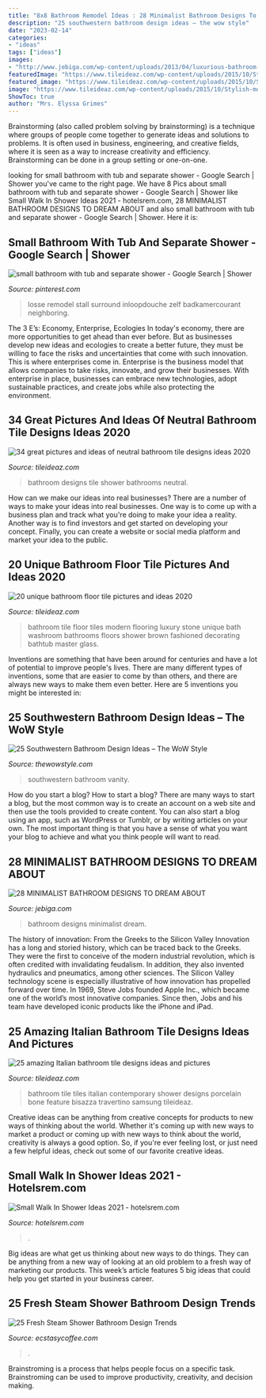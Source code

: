 ```yaml
---
title: "8x8 Bathroom Remodel Ideas : 28 Minimalist Bathroom Designs To Dream About"
description: "25 southwestern bathroom design ideas – the wow style"
date: "2023-02-14"
categories:
- "ideas"
tags: ["ideas"]
images:
- "http://www.jebiga.com/wp-content/uploads/2013/04/luxurious-bathroom-design.jpg"
featuredImage: "https://www.tileideaz.com/wp-content/uploads/2015/10/Stylish-modern-bathroom-tiles.jpg"
featured_image: "https://www.tileideaz.com/wp-content/uploads/2015/10/Stylish-modern-bathroom-tiles.jpg"
image: "https://www.tileideaz.com/wp-content/uploads/2015/10/Stylish-modern-bathroom-tiles.jpg"
ShowToc: true
author: "Mrs. Elyssa Grimes"
---
```



Brainstorming (also called problem solving by brainstorming) is a technique where groups of people come together to generate ideas and solutions to problems. It is often used in business, engineering, and creative fields, where it is seen as a way to increase creativity and efficiency. Brainstorming can be done in a group setting or one-on-one.

	

		
looking for small bathroom with tub and separate shower - Google Search | Shower you've came to the right page. We have 8 Pics about small bathroom with tub and separate shower - Google Search | Shower like Small Walk In Shower Ideas 2021 - hotelsrem.com, 28 MINIMALIST BATHROOM DESIGNS TO DREAM ABOUT and also small bathroom with tub and separate shower - Google Search | Shower. Here it is:
		
    
## Small Bathroom With Tub And Separate Shower - Google Search | Shower

<img loading=lazy src="https://i.pinimg.com/736x/30/d9/1c/30d91ccd4725826f15834882f018320f.jpg" onerror="this.onerror=null;this.src='https://tse4.mm.bing.net/th?id=OIP.MT0jSU4dwLonBK9jOU7wlAHaE8&amp;pid=15.1';" alt="small bathroom with tub and separate shower - Google Search | Shower">

_Source: pinterest.com_

>losse remodel stall surround inloopdouche zelf badkamercourant neighboring. 

	

The 3 E’s: Economy, Enterprise, Ecologies
In today's economy, there are more opportunities to get ahead than ever before. But as businesses develop new ideas and ecologies to create a better future, they must be willing to face the risks and uncertainties that come with such innovation. This is where enterprises come in. Enterprise is the business model that allows companies to take risks, innovate, and grow their businesses. With enterprise in place, businesses can embrace new technologies, adopt sustainable practices, and create jobs while also protecting the environment.

    
## 34 Great Pictures And Ideas Of Neutral Bathroom Tile Designs Ideas 2020

<img loading=lazy src="https://www.tileideaz.com/wp-content/uploads/2015/10/7.jpg" onerror="this.onerror=null;this.src='https://tse4.mm.bing.net/th?id=OIP.vGX9J3PB67-_vLyzD3F4sAHaLF&amp;pid=15.1';" alt="34 great pictures and ideas of neutral bathroom tile designs ideas 2020">

_Source: tileideaz.com_

>bathroom designs tile shower bathrooms neutral. 

	

How can we make our ideas into real businesses?
There are a number of ways to make your ideas into real businesses. One way is to come up with a business plan and track what you're doing to make your idea a reality. Another way is to find investors and get started on developing your concept. Finally, you can create a website or social media platform and market your idea to the public.

    
## 20 Unique Bathroom Floor Tile Pictures And Ideas 2020

<img loading=lazy src="https://www.tileideaz.com/wp-content/uploads/2015/10/Stylish-modern-bathroom-tiles.jpg" onerror="this.onerror=null;this.src='https://tse3.mm.bing.net/th?id=OIP.j-qlpMfrnUlm9-RHYV5c6QHaLa&amp;pid=15.1';" alt="20 unique bathroom floor tile pictures and ideas 2020">

_Source: tileideaz.com_

>bathroom tile floor tiles modern flooring luxury stone unique bath washroom bathrooms floors shower brown fashioned decorating bathtub master glass. 

	

Inventions are something that have been around for centuries and have a lot of potential to improve people's lives. There are many different types of inventions, some that are easier to come by than others, and there are always new ways to make them even better. Here are 5 inventions you might be interested in: 

    
## 25 Southwestern Bathroom Design Ideas – The WoW Style

<img loading=lazy src="http://thewowstyle.com/wp-content/uploads/2016/07/Southwestern-Bathroom-Vanities.jpeg" onerror="this.onerror=null;this.src='https://tse4.mm.bing.net/th?id=OIP.cWcYZffeJcxFg2Ii9nlV7QHaJ4&amp;pid=15.1';" alt="25 Southwestern Bathroom Design Ideas – The WoW Style">

_Source: thewowstyle.com_

>southwestern bathroom vanity. 

	

How do you start a blog?
How to start a blog? There are many ways to start a blog, but the most common way is to create an account on a web site and then use the tools provided to create content. You can also start a blog using an app, such as WordPress or Tumblr, or by writing articles on your own. The most important thing is that you have a sense of what you want your blog to achieve and what you think people will want to read.

    
## 28 MINIMALIST BATHROOM DESIGNS TO DREAM ABOUT

<img loading=lazy src="http://www.jebiga.com/wp-content/uploads/2013/04/luxurious-bathroom-design.jpg" onerror="this.onerror=null;this.src='https://tse2.mm.bing.net/th?id=OIP.Q6GwLmRtaPYr0-0vCu1YgwHaLI&amp;pid=15.1';" alt="28 MINIMALIST BATHROOM DESIGNS TO DREAM ABOUT">

_Source: jebiga.com_

>bathroom designs minimalist dream. 

	

The history of innovation: From the Greeks to the Silicon Valley
Innovation has a long and storied history, which can be traced back to the Greeks. They were the first to conceive of the modern industrial revolution, which is often credited with invalidating feudalism. In addition, they also invented hydraulics and pneumatics, among other sciences.
The Silicon Valley technology scene is especially illustrative of how innovation has propelled forward over time. In 1969, Steve Jobs founded Apple Inc., which became one of the world’s most innovative companies. Since then, Jobs and his team have developed iconic products like the iPhone and iPad.

    
## 25 Amazing Italian Bathroom Tile Designs Ideas And Pictures

<img loading=lazy src="http://www.tileideaz.com/wp-content/uploads/2015/10/Travertino-Bone-Bathroom-porcelain-tiles-with-Bisazza-shower-feature.jpg" onerror="this.onerror=null;this.src='https://tse4.mm.bing.net/th?id=OIP.lMm9QZFyQujxepf-hYFzigHaE8&amp;pid=15.1';" alt="25 amazing Italian bathroom tile designs ideas and pictures">

_Source: tileideaz.com_

>bathroom tile tiles italian contemporary shower designs porcelain bone feature bisazza travertino samsung tileideaz. 

	

Creative ideas can be anything from creative concepts for products to new ways of thinking about the world. Whether it's coming up with new ways to market a product or coming up with new ways to think about the world, creativity is always a good option. So, if you're ever feeling lost, or just need a few helpful ideas, check out some of our favorite creative ideas.

    
## Small Walk In Shower Ideas 2021 - Hotelsrem.com

<img loading=lazy src="https://hotelsrem.com/wp-content/uploads/2020/08/small-walk-in-shower-ideas-new-best-walk-in-shower-designs-of-small-walk-in-shower-ideas.jpg" onerror="this.onerror=null;this.src='https://tse1.mm.bing.net/th?id=OIP.rMzv6VmyDaoJeUZ5M2UCegHaJ4&amp;pid=15.1';" alt="Small Walk In Shower Ideas 2021 - hotelsrem.com">

_Source: hotelsrem.com_

>. 

	

Big ideas are what get us thinking about new ways to do things. They can be anything from a new way of looking at an old problem to a fresh way of marketing our products. This week’s article features 5 big ideas that could help you get started in your business career.

    
## 25 Fresh Steam Shower Bathroom Design Trends

<img loading=lazy src="https://i1.wp.com/www.ecstasycoffee.com/wp-content/uploads/2016/11/steam-shower-idea.jpg?resize=500%2C749&amp;ssl=1" onerror="this.onerror=null;this.src='https://tse2.mm.bing.net/th?id=OIP.I2yGWzVtpeDGb2LzkpWFOQHaLG&amp;pid=15.1';" alt="25 Fresh Steam Shower Bathroom Design Trends">

_Source: ecstasycoffee.com_

>. 

	

Brainstroming is a process that helps people focus on a specific task. Brainstroming can be used to improve productivity, creativity, and decision making.

